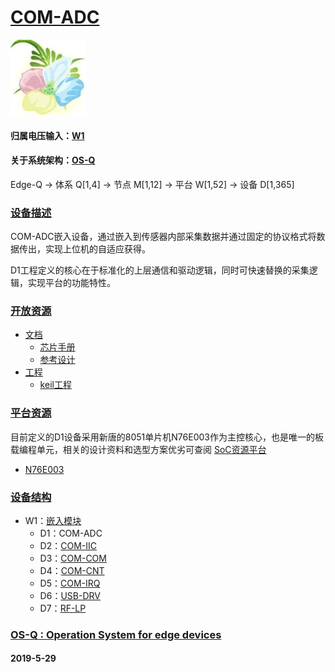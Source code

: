 ﻿# [COM-ADC](https://github.com/OS-Q/D1)

[![sites](OS-Q/OS-Q.png)](http://www.OS-Q.com)

#### 归属电压输入：[W1](https://github.com/OS-Q/W1)

#### 关于系统架构：[OS-Q](https://github.com/OS-Q/OS-Q)

Edge-Q -> 体系 Q[1,4] -> 节点 M[1,12] -> 平台 W[1,52] -> 设备 D[1,365]

### [设备描述](https://github.com/OS-Q/D1/wiki) 

COM-ADC嵌入设备，通过嵌入到传感器内部采集数据并通过固定的协议格式将数据传出，实现上位机的自适应获得。

D1工程定义的核心在于标准化的上层通信和驱动逻辑，同时可快速替换的采集逻辑，实现平台的功能特性。

### [开放资源](https://github.com/OS-Q/)

* [文档](docs/)
	* [芯片手册](docs/)
	* [参考设计](docs/)
* [工程](project/)
	* [keil工程](project/keil)

### [平台资源](https://github.com/sochub)

目前定义的D1设备采用新唐的8051单片机N76E003作为主控核心，也是唯一的板载编程单元，相关的设计资料和选型方案优劣可查阅
[SoC资源平台](https://github.com/sochub)

* [N76E003](https://github.com/sochub/N76E003) 

### [设备结构](https://github.com/OS-Q/W1)

* W1：[嵌入模块](https://github.com/OS-Q/W1)
	* D1：COM-ADC
	* D2：[COM-IIC](https://github.com/OS-Q/D2)
	* D3：[COM-COM](https://github.com/OS-Q/D3)
	* D4：[COM-CNT](https://github.com/OS-Q/D4)
	* D5：[COM-IRQ](https://github.com/OS-Q/D5)
	* D6：[USB-DRV](https://github.com/OS-Q/D6)
	* D7：[RF-LP](https://github.com/OS-Q/D7)

### [OS-Q : Operation System for edge devices](http://www.OS-Q.com/Edge/D1)
####  2019-5-29